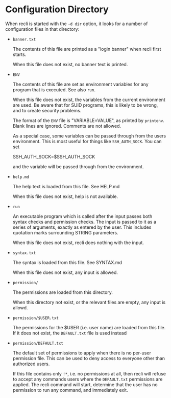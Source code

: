 # Configuration Directory

When recli is started with the `-d dir` option, it looks for a
number of configuration files in that directory:

* `banner.txt`
  
  The contents of this file are printed as a "login banner" when recli first starts.

  When this file does not exist, no banner text is printed.

* `ENV`

  The contents of this file are set as environment variables for any program that is executed.  See also `run`.

  When this file does not exist, the variables from the current environment are used.  Be aware that for SUID programs, this is likely to be wrong, and to create security problems.

  The format of the `ENV` file is "VARIABLE=VALUE", as printed by `printenv`.  Blank lines are ignored.  Comments are not allowed.

  As a special case, some variables can be passed through from the
  users environment.  This is most useful for things like
  `SSH_AUTH_SOCK`.  You can set

    SSH_AUTH_SOCK=$SSH_AUTH_SOCK

  and the variable will be passed through from the environment.

* `help.md`
  
  The help text is loaded from this file.  See HELP.md

  When this file does not exist, help is not available.

* `run`
  
  An executable program which is called after the input passes both syntax checks and permission checks.  The input is passed to it as a series of arguments, exactly as entered by the user.  This includes quotation marks surrounding STRING parameters.

  When this file does not exist, recli does nothing with the input.

* `syntax.txt`
  
  The syntax is loaded from this file.  See SYNTAX.md

  When this file does not exist, any input is allowed.

* `permission/`
  
  The permissions are loaded from this directory.

  When this directory not exist, or the relevant files are empty, any input is allowd.

* `permission/$USER.txt`
  
  The permissions for the $USER (i.e. user name) are loaded from this file.  If it does not exist, the `DEFAULT.txt` file is used instead

* `permission/DEFAULT.txt`
  
  The default set of permissions to apply when there is no per-user permission file.  This can be used to deny access to everyone other than authorized users.
  
  If this file contains only `!*`, i.e. no permissions at all, then recli will refuse to accept any commands users where the `DEFAULT.txt` permissions are applied.  The recli command will start, determine that the user has no permission to run any command, and immediately exit.
